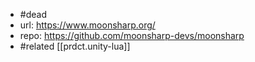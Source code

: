 
- #dead
- url: https://www.moonsharp.org/
- repo: https://github.com/moonsharp-devs/moonsharp
- #related [[prdct.unity-lua]]